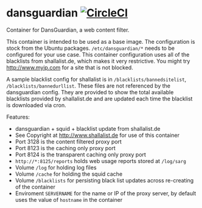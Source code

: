 dansguardian [![CircleCI](https://circleci.com/gh/double16/dansguardian.svg?style=svg&circle-token=9482bcf116b2564ced24bda33b0876acbbbb5621)](https://circleci.com/gh/double16/dansguardian)
============

Container for DansGuardian, a web content filter.

This container is intended to be used as a base image. The configuration is stock from the Ubuntu packages. `/etc/dansguardian/*` needs to be configured for your use case. This container configuration uses all of the blacklists from shallalist.de, which makes it very restrictive. You might try http://www.myip.com for a site that is not blocked.

A sample blacklist config for shallalist is in `/blacklists/bannedsitelist`, `/blacklists/bannedurllist`. These files are not referenced by the dansguardian config. They are provided to show the total available blacklists provided by shallalist.de and are updated each time the blacklist is downloaded via cron.

Features:
 - dansguardian + squid + blacklist update from shallalist.de
 - See Copyright at http://www.shallalist.de for use of this container
 - Port 3128 is the content filtered proxy port
 - Port 8123 is the caching only proxy port
 - Port 8124 is the transparent caching only proxy port
 - `http://*:8125/reports` holds web usage reports stored at `/log/sarg`
 - Volume `/log` for holding log files
 - Volume `/cache` for holding the squid cache
 - Volume `/blacklists` for persisting black list updates across re-creating of the container
 - Enviroment `SERVERNAME` for the name or IP of the proxy server, by default uses the value of `hostname` in the container

